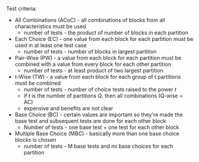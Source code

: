 Test criteria:
- All Combinations (ACoC) - all combinations of blocks from all characteristics must be used
	- number of tests - the product of number of blocks in each partition
- Each Choice (EC) - one value from each block for each partition must be used in at least one test case
	- number of tests - number of blocks in largest partition
- Pair-Wise (PW) - a value from each block for each partition must be combined with a value from every block for each other partition
	- number of tests - at least product of two largest partition
- t-Wise (TW) - a value from each block for each group of t partitions must be combined
	- number of tests - number of choice tests raised to the power *t*
	- if *t* is the number of partitions *Q*, then all combinations (Q-wise = AC)
	- expensive and benefits are not clear
- Base Choice (BC) - certain values are important so they're made the base test and subsequent tests are done for each other block
	- Number of tests - one base test + one test for each other block
- Multiple Base Choice (MBC) - basically more than one base choice blocks is chosen
	- number of tests - M base tests and mi base choices for each partition